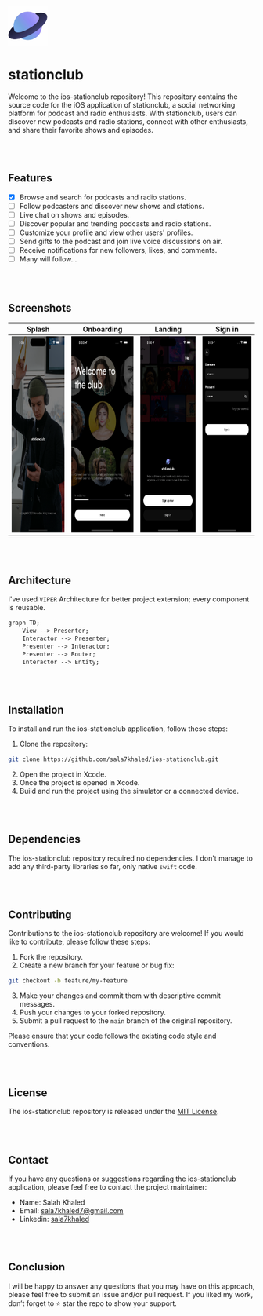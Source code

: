 <img src="/assets/app-icon.png" height="80">

# stationclub

Welcome to the ios-stationclub repository! This repository contains the source code for the iOS application of stationclub, a social networking platform for podcast and radio enthusiasts. With stationclub, users can discover new podcasts and radio stations, connect with other enthusiasts, and share their favorite shows and episodes.

<br>
<br>

## Features

- [x] Browse and search for podcasts and radio stations.
- [ ] Follow podcasters and discover new shows and stations.
- [ ] Live chat on shows and episodes.
- [ ] Discover popular and trending podcasts and radio stations.
- [ ] Customize your profile and view other users' profiles.
- [ ] Send gifts to the podcast and join live voice discussions on air.
- [ ] Receive notifications for new followers, likes, and comments.
- [ ] Many will follow...

<br>
<br>

## Screenshots

| Splash | Onboarding | Landing | Sign in |
| --- | --- | --- | --- |
| <img src="/assets/splash.png" height="400"> | <img src="/assets/onboarding.png" height="400"> | <img src="/assets/landing.png" height="400"> | <img src="/assets/sign-in.png" height="400"> |

<br>
<br>

## Architecture

I've used `VIPER` Architecture for better project extension; every component is reusable.
```mermaid
graph TD;
    View --> Presenter;
    Interactor --> Presenter;
    Presenter --> Interactor;
    Presenter --> Router;
    Interactor --> Entity;
```

<br>
<br>

## Installation

To install and run the ios-stationclub application, follow these steps:

1. Clone the repository:
```bash
git clone https://github.com/sala7khaled/ios-stationclub.git
```
2. Open the project in Xcode.
3. Once the project is opened in Xcode.
4. Build and run the project using the simulator or a connected device.

<br>
<br>

## Dependencies

The ios-stationclub repository required no dependencies. I don't manage to add any third-party libraries so far, only native `swift` code.

<br>
<br>

## Contributing

Contributions to the ios-stationclub repository are welcome! If you would like to contribute, please follow these steps:

1. Fork the repository.
2. Create a new branch for your feature or bug fix:
```bash
git checkout -b feature/my-feature
```
3. Make your changes and commit them with descriptive commit messages.
4. Push your changes to your forked repository.
5. Submit a pull request to the `main` branch of the original repository.

Please ensure that your code follows the existing code style and conventions.

<br>
<br>

## License

The ios-stationclub repository is released under the [MIT License](LICENSE).

<br>
<br>

## Contact

If you have any questions or suggestions regarding the ios-stationclub application, please feel free to contact the project maintainer:

- Name: Salah Khaled
- Email: sala7khaled7@gmail.com
- Linkedin: [sala7khaled](Https://www.linkedin.com/in/sala7khaled/)

<br>
<br>

## Conclusion

I will be happy to answer any questions that you may have on this approach, please feel free to submit an issue and/or pull request.
If you liked my work, don’t forget to ⭐ star the repo to show your support.
